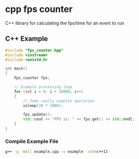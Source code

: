 # cpp fps counter

C++ library for calculating the fps/time for an event to run

## C++ Example

```cpp
#include "fps_counter.hpp"
#include <iostream>
#include <unistd.h>

int main()
{
    Fps_counter fps;

    // Example processing loop
    for (int i = 0; i < 10000; i++)
    {
        // Some really complex operation
        usleep(20 * 1000);

        fps.update();
        std::cout << "FPS is: " << fps.get() << std::endl;
    }
}
```

### Compile Example File

```sh
g++ -g -Wall example.cpp -o example -std=c++11
```
